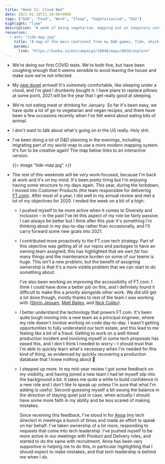```yaml
---
title: "Week 11: Cloud Bed"
date: 2021-01-10T11:30:00+0000
tags: ["D&D", "Food", "Work", "Sleep", "Vegetarianism", "D&I"]
highlight: "lime"
description: "A week of being vegetarian, mapping out an imaginary continent, meeting work objectives, and sleeping under a cloud."
resources:
  - src: "tide-map.jpg"
    title: "A map of the main continent from my D&D games, Tide, which includes mountain ranges and forests. The map is scattered with pins that link to further descriptions of map locations."
    params:
      link: "https://kanka.io/en/campaign/10848/maps/8030/explore"
---
```


  * We're doing our first COVID tests. We're both fine, but have been coughing enough that it seems sensible to avoid leaving the house and make sure we're not infected.

  * My [new duvet](/weeknotes/10/) arrived! It's _extremely_ comfortable, like sleeping under a cloud, and I'm glad I drunkenly bought it. I have plans to replace pillows at some point, 2021 will be the year that I get really good at sleeping.

  * We're not eating meat or drinking for January. So far it's been easy, we have quite a lot of go-to vegetarian and vegan recipes, and there have been a few occasions recently when I've felt weird about eating bits of animal.

  * I don't want to talk about what's going on in the US really. Holy shit.

  * I've been doing a _lot_ of D&D planning in the evenings, including migrating part of my world-map to use a more modern mapping system. It's fun to be creative again! The map below links to an interactive version.

    {{< image "tide-map.jpg" >}}

  * The rest of this weeknote will be _very_ work-focused, because I'm back at work and it's on my mind. It's been _pretty_ tiring but I'm enjoying having some structure to my days again. This year, during the lockdown, I moved into Customer Products (the team responsible for delivering [FT.com](https://www.ft.com/)). After most of a year, I did well in my annual review and met a lot of my objectives for 2020. I ended the week on a bit of a high:

    * I pushed myself to be more active when it comes to Diversity and Inclusion – in the past I've let this aspect of my role be fairly passive. I can always be better but I think after this year it's something I'm thinking about in my day-to-day rather than occasionally, and I'll carry forward some new goals into 2021.

    * I contributed more proactively to the FT.com tech strategy. Part of this objective was getting all of our repos and packages to have an owning team assigned, this has highlighted that we own _far_ too many things and the maintenance burden on some of our teams is huge. This isn't a new problem, but the benefit of assigning ownership is that it's a more visible problem that we can start to do something about.

      I've also been working on improving the accessibility of FT.com. I think I could have done a better job on this, and I definitely found it difficult to make this a priority alongside other work. We did still get a lot done though, mostly thanks to rest of the team I was working with ([Shirin Jessani](https://www.linkedin.com/in/shirinjessani), [Matt Bailey](https://www.brettandbailey.co.uk/), and [Nick Colley](https://nickcolley.co.uk/)).

    * I better understand the technology that powers FT.com. It's been quite tough moving into a new team as a principal engineer, where my role doesn't involve working on code day-to-day. I wasn't getting opportunities to fully understand our tech estate, and this lead to me feeling like a bit of a fraud. Getting to work on a well-timed production incident and involving myself in some tech proposals has eased this, and I don't think I needed to worry – I should trust that I'm able to quickly learn what's necessary when I'm needed for this kind of thing, as evidenced by quickly recovering a production database that I knew nothing about 🙈

    * I stepped up more. In my mid-year review I got some feedback on my visibility, and having joined a new team I had let myself slip into the background a bit. It takes me quite a while to build confidence in a new role and I don't like to speak up unless I'm sure that what I'm adding is useful. Second-guessing myself a bit swung the balance in the direction of staying quiet just in case, when actually I should have some more faith in my ability and be less scared of making mistakes.

      Since receiving this feedback, I've stood in for [Anna](https://www.annashipman.co.uk/) (my tech director) in meetings a bunch of times and made an effort to speak on her behalf. I've taken ownership of a lot more, responding to requests that come into tech leadership. I've pushed myself to be more active in our meetings with Product and Delivery roles, and started to do the same with recruitment. Anna has been very supportive in helping me to do this, in particular highlighting that I should expect to make mistakes, and that tech leadership is behind me when I do.
